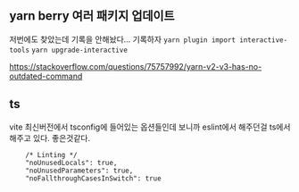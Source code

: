 ## yarn berry 여러 패키지 업데이트

저번에도 찾았는데 기록을 안해놨다... 기록하자
`yarn plugin import interactive-tools`
`yarn upgrade-interactive`

https://stackoverflow.com/questions/75757992/yarn-v2-v3-has-no-outdated-command

## ts

vite 최신버전에서 tsconfig에 들어있는 옵션들인데 보니까 eslint에서 해주던걸 ts에서 해주고 있다. 좋은것같다.

```
    /* Linting */
    "noUnusedLocals": true,
    "noUnusedParameters": true,
    "noFallthroughCasesInSwitch": true
```
